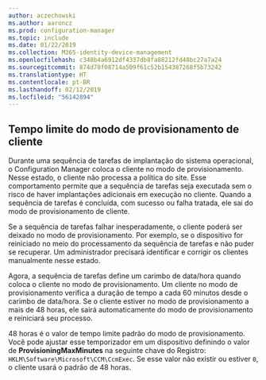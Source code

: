 ```yaml
---
author: aczechowski
ms.author: aaroncz
ms.prod: configuration-manager
ms.topic: include
ms.date: 01/22/2019
ms.collection: M365-identity-device-management
ms.openlocfilehash: c348b4a6912df4337db8fa88212fd48bc27a7a24
ms.sourcegitcommit: 874d78f08714a509f61c52b154387268f5b73242
ms.translationtype: HT
ms.contentlocale: pt-BR
ms.lasthandoff: 02/12/2019
ms.locfileid: "56142894"
---
```

## <a name="bkmk_osdprov"></a> Tempo limite do modo de provisionamento de cliente
<!--3197824-->

Durante uma sequência de tarefas de implantação do sistema operacional, o Configuration Manager coloca o cliente no modo de provisionamento. Nesse estado, o cliente não processa a política do site. Esse comportamento permite que a sequência de tarefas seja executada sem o risco de haver implantações adicionais em execução no cliente. Quando a sequência de tarefas é concluída, com sucesso ou falha tratada, ele sai do modo de provisionamento de cliente.

Se a sequência de tarefas falhar inesperadamente, o cliente poderá ser deixado no modo de provisionamento. Por exemplo, se o dispositivo for reiniciado no meio do processamento da sequência de tarefas e não puder se recuperar. Um administrador precisará identificar e corrigir os clientes manualmente nesse estado. 

Agora, a sequência de tarefas define um carimbo de data/hora quando coloca o cliente no modo de provisionamento. Um cliente no modo de provisionamento verifica a duração de tempo a cada 60 minutos desde o carimbo de data/hora. Se o cliente estiver no modo de provisionamento a mais de 48 horas, ele sairá automaticamente do modo de provisionamento e reiniciará seu processo. 

48 horas é o valor de tempo limite padrão do modo de provisionamento. Você pode ajustar esse temporizador em um dispositivo definindo o valor de **ProvisioningMaxMinutes** na seguinte chave do Registro: `HKLM\Software\Microsoft\CCM\CcmExec`. Se esse valor não existir ou estiver `0`, o cliente usará o padrão de 48 horas. 

<!-- 
The following diagrams show the process flow for the task sequence and the client:

#### Task sequence
![Flow diagram of task sequence setting provisioning mode](../../media/3197824-ts-flow.png) 

#### Client remediation
![Flow diagram of client exiting provisioning mode](../../media/3197824-client-flow.png) 

-->
